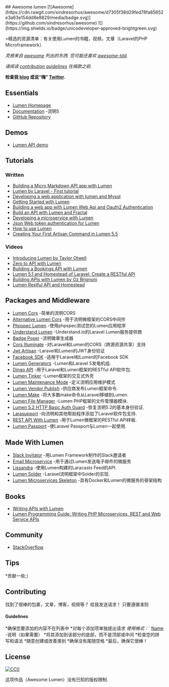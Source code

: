 <div class="github-widget" data-repo="unicodeveloper/awesome-lumen"></div>
<script async src="https://pagead2.googlesyndication.com/pagead/js/adsbygoogle.js"></script><ins class="adsbygoogle" style="display:block" data-ad-client="ca-pub-6890694312814945" data-ad-slot="5473692530" data-ad-format="auto"  data-full-width-responsive="true"></ins><script>(adsbygoogle = window.adsbygoogle || []).push({});</script>
## Awesome lumen [![Awesome](https://cdn.rawgit.com/sindresorhus/awesome/d7305f38d29fed78fa85652e3a63e154dd8e8829/media/badge.svg)](https://github.com/sindresorhus/awesome) ![](https://img.shields.io/badge/unicodeveloper-approved-brightgreen.svg)

&gt;精选的资源清单：有关使用Lumen的书籍，视频，文章（Laravel的PHP Microframework）

*灵感来自 [awesome](https://github.com/sindresorhus/awesome)  列出的东西.  您可能还喜欢 [awesome-tdd](https://github.com/unicodeveloper/awesome-tdd).*

*请阅读 [contribution guidelines](#guidelines) 在捐款之前.*

**检查我 [blog](https://goodheads.io) 或说“嗨” [Twitter](https://twitter.com/unicodeveloper).**



## Essentials
* [Lumen Homepage](https://lumen.laravel.com/)
* [Documentation](https://lumen.laravel.com/docs/5.2) -流明5
* [GitHub Repository](https://github.com/laravel/lumen)

## Demos
 * [Lumen API demo](https://github.com/liyu001989/lumen-api-demo)

## Tutorials

### Written
* [Building a Micro Markdown API app with Lumen](http://www.sitepoint.com/building-micro-markdown-api-app-lumen/)
* [Lumen by Laravel - First tutorial](https://www.codetutorial.io/lumen-first-tutorial/)
* [Developing a web application with lumen and Mysql](http://loige.co/developing-a-web-application-with-lumen-and-mysql/)
* [Getting Started with Lumen](http://wern-ancheta.com/blog/2015/05/09/getting-started-with-lumen/)
* [Building a web app with Lumen Web Api and Oauth2 Authentication ](http://esbenp.github.io/2015/05/26/lumen-web-api-oauth-2-authentication/)
* [Build an API with Lumen and Fractal](http://laravelista.com/build-an-api-with-lumen-and-fractal/)
* [Developing a microservice with Lumen](http://goodheads.io/2015/06/19/developing-a-micro-service-with-lumen/)
* [Json Web token authentication for Lumen](https://laravelista.com/posts/json-web-token-authentication-for-lumen)
* [How to use Lumen](http://codelution.com/resource/framework/how-to-use-lumen-by-laravel/)
* [Creating Your First Artisan Command in Lumen 5.5](https://www.codementor.io/seyiadeleke42/creating-your-first-artisan-command-in-lumen-5-5-cvi59gmgl)

### Videos
* [Introducing Lumen by Taylor Otwell](https://laracasts.com/lessons/introducing-lumen)
* [Zero to API with Lumen](https://www.youtube.com/watch?v=ZetUes4lygA)
* [Building a Bookings API with Lumen](https://www.youtube.com/watch?v=oENnw5BxKvA)
* [Lumen 5.1 and Homestead of Laravel: Create a RESTful API](https://www.youtube.com/watch?v=BV7rmvPJZQk)
* [Building APIs with Lumen by Oz Brignoni](https://www.youtube.com/watch?v=br2O_WDXaKk)
* [Lumen Restful API and Homestead](https://www.udemy.com/lumen-restful-api-and-homestead-for-lumen-by-laravel-and-php/)


## Packages and Middleware
* [Lumen Cors](https://github.com/vluzrmos/lumen-cors) -简单的流明CORS
* [Alternative Lumen Cors](https://github.com/palanik/lumen-cors) -用于流明微框架的CORS中间件
* [Phpspec Lumen](https://github.com/pmartelletti/phpspec-lumen) -使用phpspec测试您的Lumen应用程序
* [Understand Lumen](https://github.com/understand/understand-lumen) -Understand.io的Laravel Lumen服务提供商
* [Badge Poser](https://github.com/vluzrmos/laravel-badge-poser) -流明徽章生成器
* [Cors Illuminate](https://github.com/neomerx/cors-illuminate) -对Laravel和Lumen的CORS（跨源资源共享）支持
* [Jwt Artisan](https://github.com/generationtux/jwt-artisan) -Laravel和Lumen的JWT身份验证
* [Facebook SDK](https://github.com/SammyK/LaravelFacebookSdk) -适用于Laravel和Lumen的Facebook SDK
* [Lumen Generators](https://github.com/webNeat/lumen-generators) -Lumen和Laravel 5发电机组.
* [Dingo API](https://github.com/dingo/api) -用于Laravel和Lumen框架的RESTful API软件包.
* [Lumen Tinker](https://github.com/vluzrmos/lumen-tinker) -Lumen框架的交互式外壳
* [Lumen Maintenance Mode](https://github.com/rdehnhardt/lumen-maintenance-mode) -定义流明应用维护模式
* [Lumen Vendor Publish](https://github.com/laravelista/lumen-vendor-publish) -供应商发布Lumen框架命令.
* [Lumen Make](https://github.com/michaelbonds/lumen-make) -将大多数make命令从Laravel移植到Lumen. 
* [Lumen File Manager](https://github.com/nordsoftware/lumen-file-manager) -Lumen PHP框架的文件管理器模块.
* [Lumen 5.2 HTTP Basic Auth Guard](https://github.com/arubacao/http-basic-auth-guard) -恢复流明5.2的基本身份验证.
* [Larasupport](https://github.com/irazasyed/larasupport) -向流明和其他帮助程序添加了Laravel软件包支持.
* [REST API With Lumen](https://github.com/hasib32/rest-api-with-lumen) -用于Lumen微框架的RESTful API样板.
* [Lumen Passport](https://github.com/dusterio/lumen-passport) -使Laravel Passport与Lumen一起使用.


## Made With Lumen
* [Slack Invitator](https://github.com/vluzrmos/lumen-slackin) -用Lumen Framework制作的Slack邀请者
* [Email Microservice](https://github.com/rlacerda83/lumen-email-microservice) -用于通过Lumen发送电子邮件的微服务
* [Lissandra](https://github.com/laravelista/Lissandra) -使用Lumen构建的Laracasts Feed的API.
* [Lumen Solder](https://github.com/TechnicPack/LumenSolder) -Laravel流明框架中Solder的实现.
* [Lumen Microservices Skeleton](https://github.com/FabrizioCafolla/microservice-lumen) -具有Docker和Lumen的微服务的骨架结构

## Books
* [Writing APIs with Lumen](https://leanpub.com/lumen-apis)
* [Lumen Programming Guide: Writing PHP Microservices, REST and Web Service APIs](https://www.amazon.com/Lumen-Programming-Guide-Writing-Microservices/dp/1484221869/ref=sr_1_1?ie=UTF8&qid=1536504679&sr=8-1&keywords=lumen+programming)

## Community
* [StackOverflow](http://stackoverflow.com/questions/tagged/lumen)

## Tips
*贡献一些;）


## Contributing
 找到了很棒的包裹，文章，博客，视频等？  给我发送请求！  只要遵循准则

#### Guidelines

*确保您要添加的内容不在列表中
*对每个添加项单独提出请求
*使用格式：`* [Name](https://github.com/unicodeveloper/awesome-lumen/blob/master/Link) -说明（如果需要）
*将其添加到该部分的底部，而不是顶部或中间
*检查您的拼写和语法
*随意创建或改善类别
*确保没有尾随空格
*最后，确保它很棒！


## License

[![CC0](https://i.creativecommons.org/p/zero/1.0/88x31.png)](https://creativecommons.org/publicdomain/zero/1.0/)

这项作品（Awesome Lumen）没有已知的版权限制.
